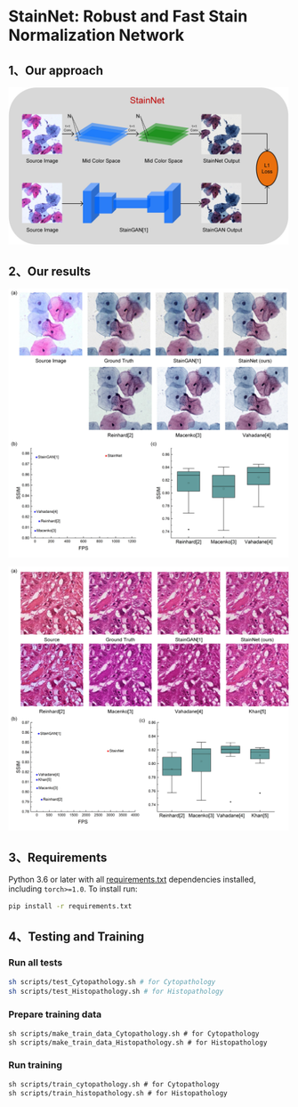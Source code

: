 # StainNet: Robust and Fast Stain Normalization Network

## 1、Our approach

![stainnet](readme.assets/stainnet.jpg)

## 2、Our results

![Cytopathology](readme.assets/Cytopathology.jpg)

![hist](readme.assets/hist.jpg)

## 3、Requirements

Python 3.6 or later with all [requirements.txt](https://github.com/khtao/StainNet/requirements.txt) dependencies installed, including `torch>=1.0`. To install run:

```bash
pip install -r requirements.txt
```

## 4、Testing and Training


### Run all tests

```bash
sh scripts/test_Cytopathology.sh # for Cytopathology
sh scripts/test_Histopathology.sh # for Histopathology
```

### Prepare training data

```shell
sh scripts/make_train_data_Cytopathology.sh # for Cytopathology
sh scripts/make_train_data_Histopathology.sh # for Histopathology
```

### Run training

```shell
sh scripts/train_cytopathology.sh # for Cytopathology
sh scripts/train_histopathology.sh # for Histopathology
```

